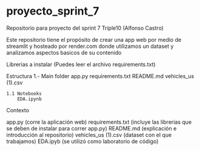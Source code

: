 # proyecto_sprint_7
Repositorio para proyecto del sprint 7 Triple10 (Alfonso Castro)

Este repositorio tiene el propósito de crear una app web por medio de streamlit y hosteado por render.com donde utilizamos un dataset y analizamos aspectos basicos de su contenido 

Librerias a instalar
(Puedes leer el archivo requirements.txt)

Estructura
1.- Main folder
    app.py
    requirements.txt
    README.md
    vehicles_us (1).csv

    1.1 Notebooks
        EDA.ipynb


Contexto

app.py (corre la aplicación web)
requirements.txt (incluye las librerias que se deben de instalar para correr app.py)
README.md (explicación e introducción al repositorio)
vehicles_us (1).csv (dataset con el que trabajamos)
EDA.ipyb (se utilizó como laboratorio de código)


